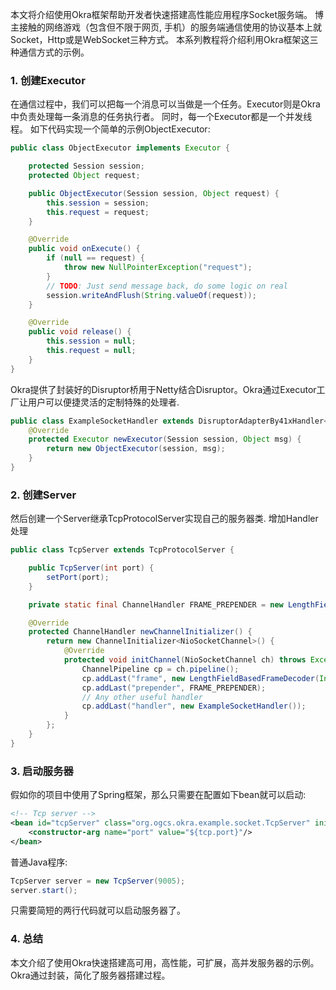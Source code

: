 本文将介绍使用Okra框架帮助开发者快速搭建高性能应用程序Socket服务端。
博主接触的网络游戏（包含但不限于网页, 手机）的服务端通信使用的协议基本上就Socket，Http或是WebSocket三种方式。
本系列教程将介绍利用Okra框架这三种通信方式的示例。

### 1. 创建Executor

在通信过程中，我们可以把每一个消息可以当做是一个任务。Executor则是Okra中负责处理每一条消息的任务执行者。
同时，每一个Executor都是一个并发线程。
如下代码实现一个简单的示例ObjectExecutor:

```java
public class ObjectExecutor implements Executor {

    protected Session session;
    protected Object request;

    public ObjectExecutor(Session session, Object request) {
        this.session = session;
        this.request = request;
    }

    @Override
    public void onExecute() {
        if (null == request) {
            throw new NullPointerException("request");
        }
        // TODO: Just send message back, do some logic on real
        session.writeAndFlush(String.valueOf(request));
    }

    @Override
    public void release() {
        this.session = null;
        this.request = null;
    }
}
```

Okra提供了封装好的Disruptor桥用于Netty结合Disruptor。Okra通过Executor工厂让用户可以便捷灵活的定制特殊的处理者.

```java
public class ExampleSocketHandler extends DisruptorAdapterBy41xHandler<Object> {
    @Override
    protected Executor newExecutor(Session session, Object msg) {
        return new ObjectExecutor(session, msg);
    }
}
```

### 2. 创建Server

然后创建一个Server继承TcpProtocolServer实现自己的服务器类. 增加Handler处理

```java
public class TcpServer extends TcpProtocolServer {

    public TcpServer(int port) {
        setPort(port);
    }

    private static final ChannelHandler FRAME_PREPENDER = new LengthFieldPrepender(4, false);

    @Override
    protected ChannelHandler newChannelInitializer() {
        return new ChannelInitializer<NioSocketChannel>() {
            @Override
            protected void initChannel(NioSocketChannel ch) throws Exception {
                ChannelPipeline cp = ch.pipeline();
                cp.addLast("frame", new LengthFieldBasedFrameDecoder(Integer.MAX_VALUE, 0, 2, 0, 2));
                cp.addLast("prepender", FRAME_PREPENDER);
                // Any other useful handler
                cp.addLast("handler", new ExampleSocketHandler());
            }
        };
    }
}
```

### 3. 启动服务器

假如你的项目中使用了Spring框架，那么只需要在配置如下bean就可以启动:

```xml
<!-- Tcp server -->
<bean id="tcpServer" class="org.ogcs.okra.example.socket.TcpServer" init-method="start" destroy-method="stop">
    <constructor-arg name="port" value="${tcp.port}"/>
</bean>
```

普通Java程序:

```java
TcpServer server = new TcpServer(9005);
server.start();
```

只需要简短的两行代码就可以启动服务器了。

### 4. 总结
本文介绍了使用Okra快速搭建高可用，高性能，可扩展，高并发服务器的示例。Okra通过封装，简化了服务器搭建过程。